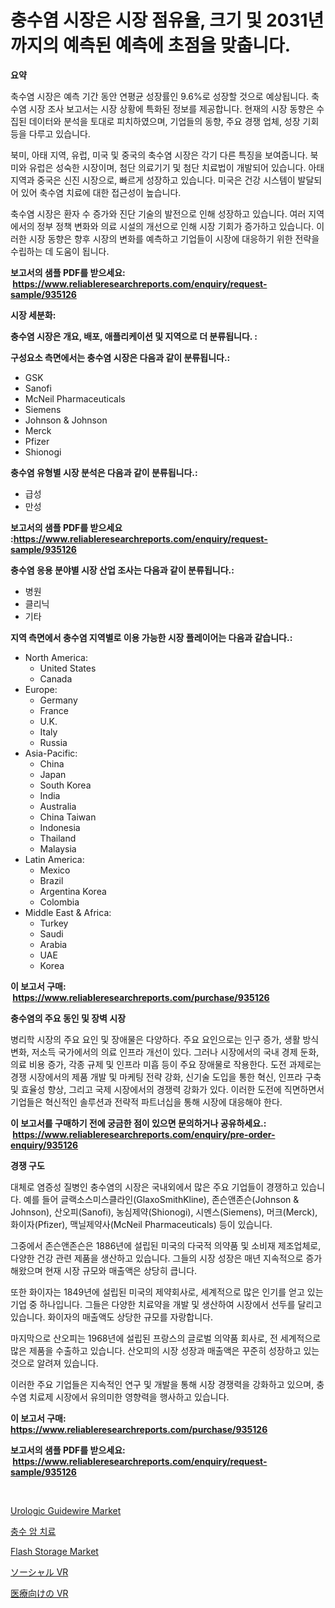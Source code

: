 <p><h1>충수염 시장은 시장 점유율, 크기 및 2031년까지의 예측된 예측에 초점을 맞춥니다.</h1></p><p><strong>요약</strong></p>
<p><p>축수염 시장은 예측 기간 동안 연평균 성장률인 9.6%로 성장할 것으로 예상됩니다. 축수염 시장 조사 보고서는 시장 상황에 특화된 정보를 제공합니다. 현재의 시장 동향은 수집된 데이터와 분석을 토대로 피치하였으며, 기업들의 동향, 주요 경쟁 업체, 성장 기회 등을 다루고 있습니다.</p><p>북미, 아태 지역, 유럽, 미국 및 중국의 축수염 시장은 각기 다른 특징을 보여줍니다. 북미와 유럽은 성숙한 시장이며, 첨단 의료기기 및 첨단 치료법이 개발되어 있습니다. 아태 지역과 중국은 신진 시장으로, 빠르게 성장하고 있습니다. 미국은 건강 시스템이 발달되어 있어 축수염 치료에 대한 접근성이 높습니다.</p><p>축수염 시장은 환자 수 증가와 진단 기술의 발전으로 인해 성장하고 있습니다. 여러 지역에서의 정부 정책 변화와 의료 시설의 개선으로 인해 시장 기회가 증가하고 있습니다. 이러한 시장 동향은 향후 시장의 변화를 예측하고 기업들이 시장에 대응하기 위한 전략을 수립하는 데 도움이 됩니다.</p></p>
<p><strong>보고서의 샘플 PDF를 받으세요: &nbsp;<a href="https://www.reliableresearchreports.com/enquiry/request-sample/935126">https://www.reliableresearchreports.com/enquiry/request-sample/935126</a></strong></p>
<p><strong>시장 세분화:</strong></p>
<p><strong> 충수염 시장은 개요, 배포, 애플리케이션 및 지역으로 더 분류됩니다. :</strong></p>
<p><strong>구성요소 측면에서는 충수염 시장은 다음과 같이 분류됩니다.:</strong></p>
<p><ul><li>GSK</li><li>Sanofi</li><li>McNeil Pharmaceuticals</li><li>Siemens</li><li>Johnson & Johnson</li><li>Merck</li><li>Pfizer</li><li>Shionogi</li></ul></p>
<p><strong> 충수염 유형별 시장 분석은 다음과 같이 분류됩니다.:</strong></p>
<p><ul><li>급성</li><li>만성</li></ul></p>
<p><strong>보고서의 샘플 PDF를 받으세요 :<a href="https://www.reliableresearchreports.com/enquiry/request-sample/935126">https://www.reliableresearchreports.com/enquiry/request-sample/935126</a></strong></p>
<p><strong> 충수염 응용 분야별 시장 산업 조사는 다음과 같이 분류됩니다.:</strong></p>
<p><ul><li>병원</li><li>클리닉</li><li>기타</li></ul></p>
<p><strong>지역 측면에서 충수염 지역별로 이용 가능한 시장 플레이어는 다음과 같습니다.:</strong></p>
<p><ul>
    <li>
        North America:
        <ul>
            <li>United States</li>
            <li>Canada</li>
        </ul>
    </li>
    <li>
        Europe:
        <ul>
            <li>Germany</li>
            <li>France</li>
            <li>U.K.</li>
            <li>Italy</li>
            <li>Russia</li>
        </ul>
    </li>
    <li>
        Asia-Pacific:
        <ul>
            <li>China</li>
            <li>Japan</li>
            <li>South Korea</li>
            <li>India</li>
            <li>Australia</li>
            <li>China Taiwan</li>
            <li>Indonesia</li>
            <li>Thailand</li>
            <li>Malaysia</li>
        </ul>
    </li>
    <li>
        Latin America:
        <ul>
            <li>Mexico</li>
            <li>Brazil</li>
            <li>Argentina Korea</li>
            <li>Colombia</li>
        </ul>
    </li>
    <li>
        Middle East & Africa:
        <ul>
            <li>Turkey</li>
            <li>Saudi</li>
            <li>Arabia</li>
            <li>UAE</li>
            <li>Korea</li>
        </ul>
    </li>
    </ul></p>
<p><strong>이 보고서 구매: &nbsp;<a href="https://www.reliableresearchreports.com/purchase/935126">https://www.reliableresearchreports.com/purchase/935126</a></strong></p>
<p><strong>충수염의 주요 동인 및 장벽 시장</strong></p>
<p><p>병리학 시장의 주요 요인 및 장애물은 다양하다. 주요 요인으로는 인구 증가, 생활 방식 변화, 저소득 국가에서의 의료 인프라 개선이 있다. 그러나 시장에서의 국내 경제 둔화, 의료 비용 증가, 각종 규제 및 인프라 미흡 등이 주요 장애물로 작용한다. 도전 과제로는 경쟁 시장에서의 제품 개발 및 마케팅 전략 강화, 신기술 도입을 통한 혁신, 인프라 구축 및 효율성 향상, 그리고 국제 시장에서의 경쟁력 강화가 있다. 이러한 도전에 직면하면서 기업들은 혁신적인 솔루션과 전략적 파트너십을 통해 시장에 대응해야 한다.</p></p>
<p><strong>이 보고서를 구매하기 전에 궁금한 점이 있으면 문의하거나 공유하세요.: &nbsp;<a href="https://www.reliableresearchreports.com/enquiry/pre-order-enquiry/935126">https://www.reliableresearchreports.com/enquiry/pre-order-enquiry/935126</a></strong></p>
<p><strong>경쟁 구도</strong></p>
<p><p>대체로 염증성 질병인 충수염의 시장은 국내외에서 많은 주요 기업들이 경쟁하고 있습니다. 예를 들어 글랙소스미스클라인(GlaxoSmithKline), 존슨앤존슨(Johnson & Johnson), 산오피(Sanofi), 농심제약(Shionogi), 시멘스(Siemens), 머크(Merck), 화이자(Pfizer), 맥닐제약사(McNeil Pharmaceuticals) 등이 있습니다.</p><p>그중에서 존슨앤존슨은 1886년에 설립된 미국의 다국적 의약품 및 소비재 제조업체로, 다양한 건강 관련 제품을 생산하고 있습니다. 그들의 시장 성장은 매년 지속적으로 증가해왔으며 현재 시장 규모와 매출액은 상당히 큽니다.</p><p>또한 화이자는 1849년에 설립된 미국의 제약회사로, 세계적으로 많은 인기를 얻고 있는 기업 중 하나입니다. 그들은 다양한 치료약을 개발 및 생산하여 시장에서 선두를 달리고 있습니다. 화이자의 매출액도 상당한 규모를 자랑합니다.</p><p>마지막으로 산오피는 1968년에 설립된 프랑스의 글로벌 의약품 회사로, 전 세계적으로 많은 제품을 수출하고 있습니다. 산오피의 시장 성장과 매출액은 꾸준히 성장하고 있는 것으로 알려져 있습니다.</p><p>이러한 주요 기업들은 지속적인 연구 및 개발을 통해 시장 경쟁력을 강화하고 있으며, 충수염 치료제 시장에서 유의미한 영향력을 행사하고 있습니다.</p></p>
<p><strong>이 보고서 구매: &nbsp; <a href="https://www.reliableresearchreports.com/purchase/935126">https://www.reliableresearchreports.com/purchase/935126</a></strong></p>
<p><strong>보고서의 샘플 PDF를 받으세요: &nbsp;<a href="https://www.reliableresearchreports.com/enquiry/request-sample/935126">https://www.reliableresearchreports.com/enquiry/request-sample/935126</a></strong><strong></strong></p>
<p>&nbsp;</p>
<p><p><a href="https://five-trouble-98a.notion.site/Urologic-Guidewire-Market-Size-Reflecting-a-Forecast-Till-2031-Market-By-Type-By-Application-and-B-c18914ba5f2c4478abe23f931553eba1">Urologic Guidewire Market</a></p><p><a href="https://github.com/vskv4779xr1/Market-Research-Report-List-1/blob/main/1464114184665.md">충수 암 치료</a></p><p><a href="https://view.publitas.com/reportprime-1/flash-storage-market-size-growth-outlook-from-2024-to-2031-projecting-at-markets-trends-analysis-by-application-regional-outlook-and-revenue/">Flash Storage Market</a></p><p><a href="https://github.com/ksxzwxabcuynh011/Market-Research-Report-List-1/blob/main/8678045184639.md">ソーシャル VR</a></p><p><a href="https://github.com/mcbeesbxa270/Market-Research-Report-List-1/blob/main/6105874184640.md">医療向けの VR</a></p></p>